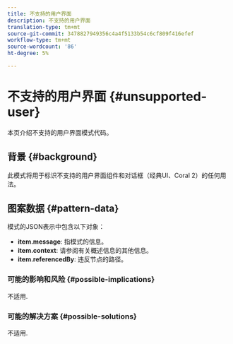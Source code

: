 ```yaml
---
title: 不支持的用户界面
description: 不支持的用户界面
translation-type: tm+mt
source-git-commit: 3478827949356c4a4f5133b54c6cf809f416efef
workflow-type: tm+mt
source-wordcount: '86'
ht-degree: 5%

---
```



# 不支持的用户界面 {#unsupported-user}

本页介绍不支持的用户界面模式代码。

## 背景 {#background}

此模式将用于标识不支持的用户界面组件和对话框（经典UI、Coral 2）的任何用法。

## 图案数据 {#pattern-data}

模式的JSON表示中包含以下对象：

* **item.message**: 指模式的信息。
* **item.context**: 请参阅有关概述信息的其他信息。
* **item.referencedBy**: 违反节点的路径。

### 可能的影响和风险 {#possible-implications}

不适用.

### 可能的解决方案  {#possible-solutions}

不适用.
